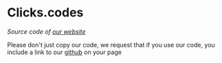# Clicks.codes

*Source code of [our website](https://clicks.codes)*


Please don't just copy our code, we request that if you use our code, you include a link to our [github](https://github.com/clicksminuteper) on your page
